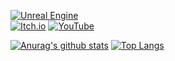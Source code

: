 [![Unreal Engine](https://img.shields.io/badge/unrealengine-%23313131.svg?style=for-the-badge&logo=unrealengine&logoColor=white)](https://hareubi.itch.io/)            
[![Itch.io](https://img.shields.io/badge/Itch-%23FF0B34.svg?style=for-the-badge&logo=Itch.io&logoColor=white)](https://hareubi.itch.io/)
[![YouTube](https://img.shields.io/badge/YouTube-%23FF0000.svg?style=for-the-badge&logo=YouTube&logoColor=white)](https://youtube.com/@hareubi)

[![Anurag's github stats](https://github-readme-stats-hareubi.vercel.app/api?username=hareubi&title_color=FFF5E1&bg_color=30,6B240C,994D1C,E48F45,F5CCA0&text_color=000000&border_color=db691d&show_icons=true&icon_color=FFF5E1&border_radius=15)](https://github.com/anuraghazra/github-readme-stats)
[![Top Langs](https://github-readme-stats-hareubi.vercel.app/api/top-langs/?layout=compact&username=hareubi&title_color=FFF5E1&bg_color=30,6B240C,994D1C,E48F45,F5CCA0&text_color=000000&border_color=db691d&show_icons=true&icon_color=FFF5E1&border_radius=15)](https://github.com/anuraghazra/github-readme-stats)
